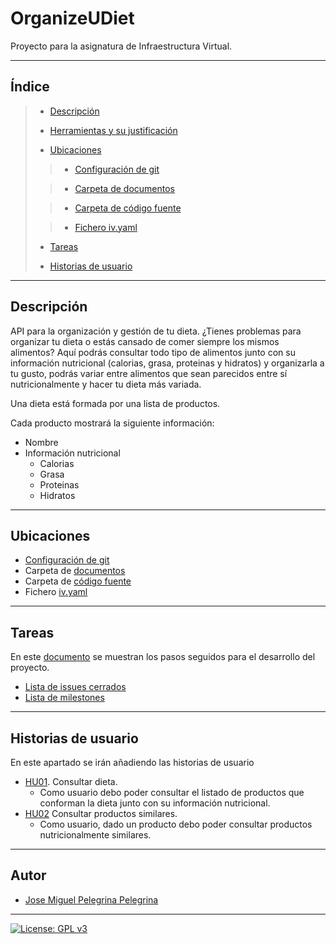 # OrganizeUDiet
Proyecto para la asignatura de Infraestructura Virtual.

***

## Índice

> + [Descripción](https://github.com/josemip98/OrganizeUDiet#Descripción)
>
> + [Herramientas y su justificación](https://github.com/josemip98/OrganizeUDiet/blob/master/docs/herramientas.md)
>
> + [Ubicaciones](https://github.com/josemip98/OrganizeUDiet#Ubicaciones)
>> + [Configuración de git](https://github.com/josemip98/OrganizeUDiet/blob/master/docs/git_config.md)
>
>> + [Carpeta de documentos](https://github.com/josemip98/OrganizeUDiet/tree/master/docs)
>
>> + [Carpeta de código fuente](https://github.com/josemip98/OrganizeUDiet/tree/master/src)
>
>> + [Fichero iv.yaml](https://github.com/josemip98/OrganizeUDiet/blob/master/iv.yaml)
>
> + [Tareas](https://github.com/josemip98/OrganizeUDiet#Tareas)
>
> + [Historias de usuario](https://github.com/josemip98/OrganizeUDiet#Historias-de-usuario)

***

## Descripción
API para la organización y gestión de tu dieta. ¿Tienes problemas para organizar tu dieta o estás cansado de comer siempre los mismos alimentos? 
Aquí podrás consultar todo tipo de alimentos junto con su información nutricional (calorias, grasa, proteinas y hidratos) y organizarla a tu gusto, podrás variar entre alimentos que sean parecidos entre sí nutricionalmente y hacer tu dieta más variada. 

Una dieta está formada por una lista de productos.

Cada producto mostrará la siguiente información:

+ Nombre
+ Información nutricional
	+ Calorias
	+ Grasa
	+ Proteinas
	+ Hidratos	
	
***

## Ubicaciones

+ [Configuración de git](https://github.com/josemip98/OrganizeUDiet/blob/master/docs/git_config.md)
+ Carpeta de [documentos](https://github.com/josemip98/OrganizeUDiet/tree/master/docs)
+ Carpeta de [código fuente](https://github.com/josemip98/OrganizeUDiet/tree/master/src)
+ Fichero [iv.yaml](https://github.com/josemip98/OrganizeUDiet/blob/master/iv.yaml)

***

## Tareas
En este [documento](https://github.com/josemip98/OrganizeUDiet/tree/master/docs/pasos.md) se muestran los pasos seguidos para el desarrollo del proyecto.

+ [Lista de issues cerrados](https://github.com/josemip98/OrganizeUDiet/issues?q=is%3Aissue+is%3Aclosed)
+ [Lista de milestones](https://github.com/josemip98/OrganizeUDiet/milestones)

***

## Historias de usuario
En este apartado se irán añadiendo las historias de usuario

+ [HU01](https://github.com/josemip98/OrganizeUDiet/issues/9). Consultar dieta.
	+ Como usuario debo poder consultar el listado de productos que conforman la dieta junto con su información nutricional.
+ [HU02](https://github.com/josemip98/OrganizeUDiet/issues/15) Consultar productos similares.
	+ Como usuario, dado un producto debo poder consultar productos nutricionalmente similares.
	
***

## Autor
+ [Jose Miguel Pelegrina Pelegrina](https://github.com/josemip98)

***

[![License: GPL v3](https://img.shields.io/badge/License-GPLv3-blue.svg)](https://www.gnu.org/licenses/gpl-3.0)
